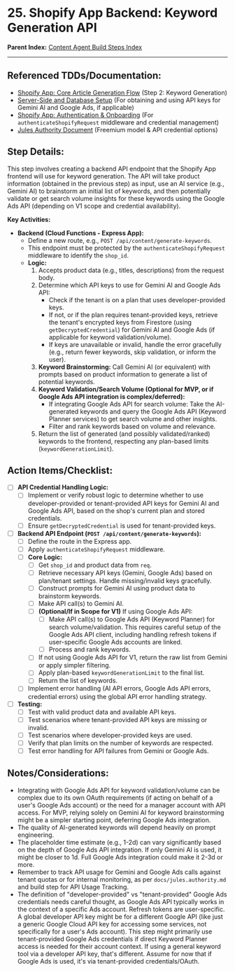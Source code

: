 # 25. Shopify App Backend: Keyword Generation API

**Parent Index:** [Content Agent Build Steps Index](index.md)

---

## Referenced TDDs/Documentation:
*   [Shopify App: Core Article Generation Flow](../../jules/shopify-app/jules.core-article-generation-flow.md) (Step 2: Keyword Generation)
*   [Server-Side and Database Setup](../../jules/serverside-setup.md) (For obtaining and using API keys for Gemini AI and Google Ads, if applicable)
*   [Shopify App: Authentication & Onboarding](../../jules/shopify-app/jules.authentication-and-onboarding.md) (For `authenticateShopifyRequest` middleware and credential management)
*   [Jules Authority Document](../../jules.authority.md) (Freemium model & API credential options)

## Step Details:
This step involves creating a backend API endpoint that the Shopify App frontend will use for keyword generation. The API will take product information (obtained in the previous step) as input, use an AI service (e.g., Gemini AI) to brainstorm an initial list of keywords, and then potentially validate or get search volume insights for these keywords using the Google Ads API (depending on V1 scope and credential availability).

**Key Activities:**
*   **Backend (Cloud Functions - Express App):**
    *   Define a new route, e.g., `POST /api/content/generate-keywords`.
    *   This endpoint must be protected by the `authenticateShopifyRequest` middleware to identify the `shop_id`.
    *   **Logic:**
        1.  Accepts product data (e.g., titles, descriptions) from the request body.
        2.  Determine which API keys to use for Gemini AI and Google Ads API:
            *   Check if the tenant is on a plan that uses developer-provided keys.
            *   If not, or if the plan requires tenant-provided keys, retrieve the tenant's encrypted keys from Firestore (using `getDecryptedCredential`) for Gemini AI and Google Ads (if applicable for keyword validation/volume).
            *   If keys are unavailable or invalid, handle the error gracefully (e.g., return fewer keywords, skip validation, or inform the user).
        3.  **Keyword Brainstorming:** Call Gemini AI (or equivalent) with prompts based on product information to generate a list of potential keywords.
        4.  **Keyword Validation/Search Volume (Optional for MVP, or if Google Ads API integration is complex/deferred):**
            *   If integrating Google Ads API for search volume: Take the AI-generated keywords and query the Google Ads API (Keyword Planner services) to get search volume and other insights.
            *   Filter and rank keywords based on volume and relevance.
        5.  Return the list of generated (and possibly validated/ranked) keywords to the frontend, respecting any plan-based limits (`keywordGenerationLimit`).

## Action Items/Checklist:
- [ ] **API Credential Handling Logic:**
    - [ ] Implement or verify robust logic to determine whether to use developer-provided or tenant-provided API keys for Gemini AI and Google Ads API, based on the shop's current plan and stored credentials.
    - [ ] Ensure `getDecryptedCredential` is used for tenant-provided keys.
- [ ] **Backend API Endpoint (`POST /api/content/generate-keywords`):**
    - [ ] Define the route in the Express app.
    - [ ] Apply `authenticateShopifyRequest` middleware.
    - [ ] **Core Logic:**
        - [ ] Get `shop_id` and product data from `req`.
        - [ ] Retrieve necessary API keys (Gemini, Google Ads) based on plan/tenant settings. Handle missing/invalid keys gracefully.
        - [ ] Construct prompts for Gemini AI using product data to brainstorm keywords.
        - [ ] Make API call(s) to Gemini AI.
        - [ ] **(Optional/If in Scope for V1)** If using Google Ads API:
            - [ ] Make API call(s) to Google Ads API (Keyword Planner) for search volume/validation. This requires careful setup of the Google Ads API client, including handling refresh tokens if user-specific Google Ads accounts are linked.
            - [ ] Process and rank keywords.
        - [ ] If not using Google Ads API for V1, return the raw list from Gemini or apply simpler filtering.
        - [ ] Apply plan-based `keywordGenerationLimit` to the final list.
        - [ ] Return the list of keywords.
    - [ ] Implement error handling (AI API errors, Google Ads API errors, credential errors) using the global API error handling strategy.
- [ ] **Testing:**
    - [ ] Test with valid product data and available API keys.
    - [ ] Test scenarios where tenant-provided API keys are missing or invalid.
    - [ ] Test scenarios where developer-provided keys are used.
    - [ ] Verify that plan limits on the number of keywords are respected.
    - [ ] Test error handling for API failures from Gemini or Google Ads.

## Notes/Considerations:
*   Integrating with Google Ads API for keyword validation/volume can be complex due to its own OAuth requirements (if acting on behalf of a user's Google Ads account) or the need for a manager account with API access. For MVP, relying solely on Gemini AI for keyword brainstorming might be a simpler starting point, deferring Google Ads integration.
*   The quality of AI-generated keywords will depend heavily on prompt engineering.
*   The placeholder time estimate (e.g., 1-2d) can vary significantly based on the depth of Google Ads API integration. If only Gemini AI is used, it might be closer to 1d. Full Google Ads integration could make it 2-3d or more.
*   Remember to track API usage for Gemini and Google Ads calls against tenant quotas or for internal monitoring, as per `docs/jules.authority.md` and build step for API Usage Tracking.
*   The definition of "developer-provided" vs "tenant-provided" Google Ads credentials needs careful thought, as Google Ads API typically works in the context of a specific Ads account. Refresh tokens are user-specific. A global developer API key might be for a different Google API (like just a generic Google Cloud API key for accessing some services, not specifically for a user's Ads account). This step might primarily use tenant-provided Google Ads credentials if direct Keyword Planner access is needed for their account context. If using a general keyword tool via a developer API key, that's different. Assume for now that if Google Ads is used, it's via tenant-provided credentials/OAuth.
